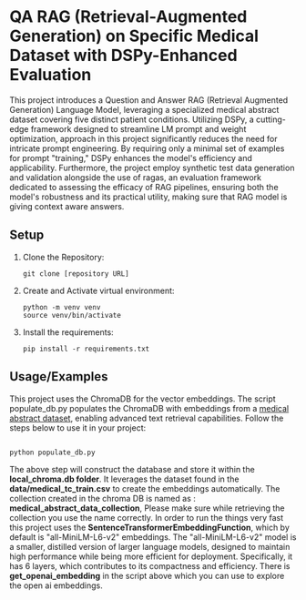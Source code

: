 # QA RAG (Retrieval-Augmented Generation) on Specific Medical Dataset with DSPy-Enhanced Evaluation

This project introduces a Question and Answer RAG (Retrieval Augmented Generation) Language Model, leveraging a specialized medical abstract dataset covering five distinct patient conditions. Utilizing DSPy, a cutting-edge framework designed to streamline LM prompt and weight optimization,  approach in this project significantly reduces the need for intricate prompt engineering. By requiring only a minimal set of examples for prompt "training," DSPy enhances the model's efficiency and applicability. Furthermore, the project employ synthetic test data generation and validation alongside the use of ragas, an evaluation framework dedicated to assessing the efficacy of RAG pipelines, ensuring both the model's robustness and its practical utility, making sure that RAG model is giving context aware answers.

## Setup
1. Clone the Repository:
   ```
   git clone [repository URL]
   ```
   

3. Create and Activate virtual environment:

   ```
   python -m venv venv
   source venv/bin/activate
   ```

3. Install the requirements:

   ```
   pip install -r requirements.txt
   ```
## Usage/Examples

This project uses the ChromaDB for the vector embeddings. The script populate_db.py populates the ChromaDB with embeddings from a [medical abstract dataset](https://github.com/sebischair/Medical-Abstracts-TC-Corpus), enabling advanced text retrieval capabilities. Follow the steps below to use it in your project:

```python

python populate_db.py
```
The above step will construct the database and store it within the **local_chroma.db folder**. It leverages the dataset found in the **data/medical_tc_train.csv** to create the embeddings automatically. The collection created in the chroma DB is named as : **medical_abstract_data_collection**, Please make sure while retrieving the collection you use the name correctly. In order to run the things very fast this project uses the **SentenceTransformerEmbeddingFunction**, which by default is "all-MiniLM-L6-v2" embeddings. The "all-MiniLM-L6-v2" model is a smaller, distilled version of larger language models, designed to maintain high performance while being more efficient for deployment. Specifically, it has 6 layers, which contributes to its compactness and efficiency. There is **get_openai_embedding** in the script above which you can use to explore the open ai embeddings.
